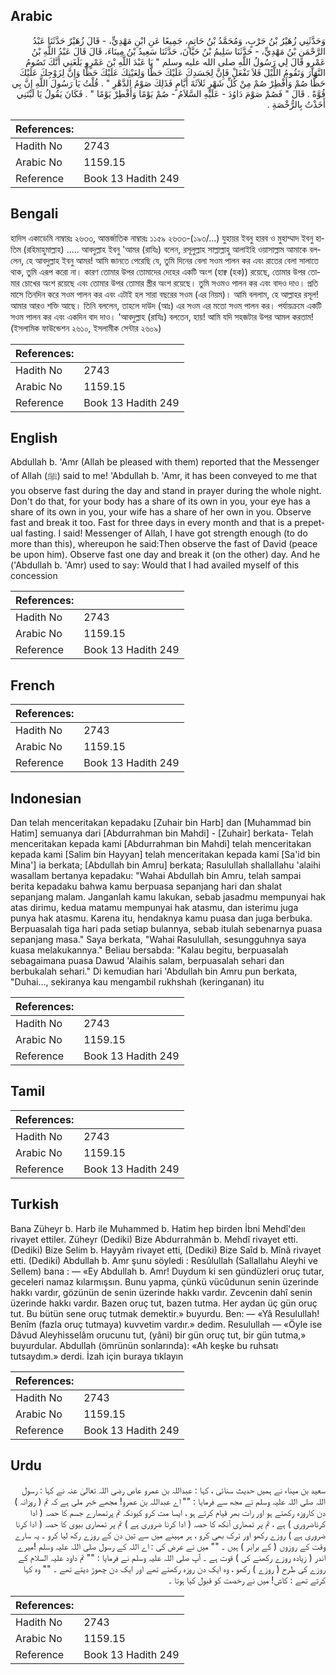 ## Arabic


<div dir="rtl" lang="ar" style={{fontSize:'larger',backgroundColor:'#f8f9fa',padding:20}}>
وَحَدَّثَنِي زُهَيْرُ بْنُ حَرْبٍ، وَمُحَمَّدُ بْنُ حَاتِمٍ، جَمِيعًا عَنِ ابْنِ مَهْدِيٍّ، - قَالَ زُهَيْرٌ حَدَّثَنَا عَبْدُ الرَّحْمَنِ بْنُ مَهْدِيٍّ، - حَدَّثَنَا سَلِيمُ بْنُ حَيَّانَ، حَدَّثَنَا سَعِيدُ بْنُ مِينَاءَ، قَالَ قَالَ عَبْدُ اللَّهِ بْنُ عَمْرٍو قَالَ لِي رَسُولُ اللَّهِ صلى الله عليه وسلم ‏"‏ يَا عَبْدَ اللَّهِ بْنَ عَمْرٍو بَلَغَنِي أَنَّكَ تَصُومُ النَّهَارَ وَتَقُومُ اللَّيْلَ فَلاَ تَفْعَلْ فَإِنَّ لِجَسَدِكَ عَلَيْكَ حَظًّا وَلِعَيْنِكَ عَلَيْكَ حَظًّا وَإِنَّ لِزَوْجِكَ عَلَيْكَ حَظًّا صُمْ وَأَفْطِرْ صُمْ مِنْ كُلِّ شَهْرٍ ثَلاَثَةَ أَيَّامٍ فَذَلِكَ صَوْمُ الدَّهْرِ ‏"‏ ‏.‏ قُلْتُ يَا رَسُولَ اللَّهِ إِنَّ بِي قُوَّةً ‏.‏ قَالَ ‏"‏ فَصُمْ صَوْمَ دَاوُدَ - عَلَيْهِ السَّلاَمُ - صُمْ يَوْمًا وَأَفْطِرْ يَوْمًا ‏"‏ ‏.‏ فَكَانَ يَقُولُ يَا لَيْتَنِي أَخَذْتُ بِالرُّخْصَةِ ‏.‏
</div>
<div style={{backgroundColor:'#f8f9fa',padding:20, marginBottom: 10}}><table> <thead> <tr> <th>References:</th> <th></th> </tr> </thead> <tbody><tr><td>Hadith No</td><td>2743</td></tr><tr><td>Arabic No</td><td>1159.15</td></tr><tr><td>Reference</td><td>Book 13 Hadith 249</td></tr></tbody></table></div>

## Bengali


<div dir="ltr" lang="bn" style={{fontSize:'larger',backgroundColor:'#f8f9fa',padding:20}}>
হাদিস একাডেমি নাম্বারঃ ২৬৩৩, আন্তর্জাতিক নাম্বারঃ ১১৫৯ ২৬৩৩-(১৯৩/...) যুহায়র ইবনু হারব ও মুহাম্মাদ ইবনু হাতিম (রহিমাহুমাল্লাহ) ..... আবদুল্লাহ ইবনু 'আমর (রাযিঃ) বলেন, রসূলুল্লাহ সাল্লাল্লাহু আলাইহি ওয়াসাল্লাম আমাকে বললেন, হে আবদুল্লাহ ইবনু আমর! আমি জানতে পেরেছি যে, তুমি দিনের বেলা সওম পালন কর এবং রাতের বেলা সালাতে থাক, তুমি এরূপ করো না। কারণ তোমার উপর তোমাদের দেহের একটি অংশ (হাক্ব (হক)) রয়েছে, তোমার উপর তোমার চোখের অংশ রয়েছে এবং তোমার উপর তোমার স্ত্রীর অংশ রয়েছে। তুমি সওমও পালন কর এবং বাদও দাও। প্রতি মাসে তিনদিন করে সওম পালন কর এবং এটাই হল সারা বছরের সওম (এর নিয়ম)। আমি বললাম, হে আল্লাহর রসূল! আমার আরও শক্তি আছে। তিনি বললেন, তাহলে দাউদ (আঃ) এর সওম এর মতো সওম পালন কর। পর্যায়ক্রমে একটি সওম পালন কর এবং একদিন বাদ দাও। 'আবদুল্লাহ (রাযিঃ) বলতেন, হায়! আমি যদি সহজটার উপর আমল করতাম! (ইসলামিক ফাউন্ডেশন ২৬১০, ইসলামীক সেন্টার ২৬০৯)
</div>
<div style={{backgroundColor:'#f8f9fa',padding:20, marginBottom: 10}}><table> <thead> <tr> <th>References:</th> <th></th> </tr> </thead> <tbody><tr><td>Hadith No</td><td>2743</td></tr><tr><td>Arabic No</td><td>1159.15</td></tr><tr><td>Reference</td><td>Book 13 Hadith 249</td></tr></tbody></table></div>

## English


<div dir="ltr" lang="en" style={{fontSize:'larger',backgroundColor:'#f8f9fa',padding:20}}>
Abdullah b. 'Amr (Allah be pleased with them) reported that the Messenger of Allah (ﷺ) said to me! 'Abdullah b. 'Amr, it has been conveyed to me that you observe fast during the day and stand in prayer during the whole night. Don't do that, for your body has a share of its own in you, your eye has a share of its own in you, your wife has a share of her own in you. Observe fast and break it too. Fast for three days in every month and that is a prepetual fasting. I said! Messenger of Allah, I have got strength enough (to do more than this), whereupon he said:Then observe the fast of David (peace be upon him). Observe fast one day and break it (on the other) day. And he ('Abdullah b. 'Amr) used to say: Would that I had availed myself of this concession
</div>
<div style={{backgroundColor:'#f8f9fa',padding:20, marginBottom: 10}}><table> <thead> <tr> <th>References:</th> <th></th> </tr> </thead> <tbody><tr><td>Hadith No</td><td>2743</td></tr><tr><td>Arabic No</td><td>1159.15</td></tr><tr><td>Reference</td><td>Book 13 Hadith 249</td></tr></tbody></table></div>

## French


<div dir="ltr" lang="fr" style={{fontSize:'larger',backgroundColor:'#f8f9fa',padding:20}}>

</div>
<div style={{backgroundColor:'#f8f9fa',padding:20, marginBottom: 10}}><table> <thead> <tr> <th>References:</th> <th></th> </tr> </thead> <tbody><tr><td>Hadith No</td><td>2743</td></tr><tr><td>Arabic No</td><td>1159.15</td></tr><tr><td>Reference</td><td>Book 13 Hadith 249</td></tr></tbody></table></div>

## Indonesian


<div dir="ltr" lang="id" style={{fontSize:'larger',backgroundColor:'#f8f9fa',padding:20}}>
Dan telah menceritakan kepadaku [Zuhair bin Harb] dan [Muhammad bin Hatim] semuanya dari [Abdurrahman bin Mahdi] - [Zuhair] berkata- Telah menceritakan kepada kami [Abdurrahman bin Mahdi] telah menceritakan kepada kami [Salim bin Hayyan] telah menceritakan kepada kami [Sa'id bin Mina'] ia berkata; [Abdullah bin Amru] berkata; Rasulullah shallallahu 'alaihi wasallam bertanya kepadaku: "Wahai Abdullah bin Amru, telah sampai berita kepadaku bahwa kamu berpuasa sepanjang hari dan shalat sepanjang malam. Janganlah kamu lakukan, sebab jasadmu mempunyai hak atas dirimu, kedua matamu mempunyai hak atasmu, dan isterimu juga punya hak atasmu. Karena itu, hendaknya kamu puasa dan juga berbuka. Berpuasalah tiga hari pada setiap bulannya, sebab itulah sebenarnya puasa sepanjang masa." Saya berkata, "Wahai Rasulullah, sesungguhnya saya kuasa melakukannya." Beliau bersabda: "Kalau begitu, berpuasalah sebagaimana puasa Dawud 'Alaihis salam, berpuasalah sehari dan berbukalah sehari." Di kemudian hari 'Abdullah bin Amru pun berkata, "Duhai…, sekiranya kau mengambil rukhshah (keringanan) itu
</div>
<div style={{backgroundColor:'#f8f9fa',padding:20, marginBottom: 10}}><table> <thead> <tr> <th>References:</th> <th></th> </tr> </thead> <tbody><tr><td>Hadith No</td><td>2743</td></tr><tr><td>Arabic No</td><td>1159.15</td></tr><tr><td>Reference</td><td>Book 13 Hadith 249</td></tr></tbody></table></div>

## Tamil


<div dir="ltr" lang="ta" style={{fontSize:'larger',backgroundColor:'#f8f9fa',padding:20}}>

</div>
<div style={{backgroundColor:'#f8f9fa',padding:20, marginBottom: 10}}><table> <thead> <tr> <th>References:</th> <th></th> </tr> </thead> <tbody><tr><td>Hadith No</td><td>2743</td></tr><tr><td>Arabic No</td><td>1159.15</td></tr><tr><td>Reference</td><td>Book 13 Hadith 249</td></tr></tbody></table></div>

## Turkish


<div dir="ltr" lang="tr" style={{fontSize:'larger',backgroundColor:'#f8f9fa',padding:20}}>
Bana Züheyr b. Harb ile Muhammed b. Hatim hep birden İbni Mehdî'deıı rivayet ettiler. Züheyr (Dediki) Bize Abdurrahmân b. Mehdî rivayet etti. (Dediki) Bize Selim b. Hayyâm rivayet etti, (Dediki) Bize Saîd b. Mînâ rivayet etti. (Dediki) Abdullah b. Amr şunu söyledi : Resûlullah (Sallallahu Aleyhi ve Sellem) bana : — «Ey Abdullah b. Amr! Duydum ki sen gündüzleri oruç tutar, geceleri namaz kılarmışsın. Bunu yapma, çünkü vücûdunun senin üzerinde hakkı vardır, gözünün de senin üzerinde hakkı vardır. Zevcenin dahî senin üzerinde hakkı vardır. Bazen oruç tut, bazen tutma. Her aydan üç gün oruç tut. Bu bütün sene oruç tutmak demektir.» buyurdu. Ben: — «Yâ Resulullah! Benîm (fazla oruç tutmaya) kuvvetim vardır.» dedim. Resulullah — «Öyle ise Dâvud Aleyhisselâm orucunu tut, (yâni) bir gün oruç tut, bir gün tutma,» buyurdular. Abdullah (ömrünün sonlarında): «Ah keşke bu ruhsatı tutsaydım.» derdi. İzah için buraya tıklayın
</div>
<div style={{backgroundColor:'#f8f9fa',padding:20, marginBottom: 10}}><table> <thead> <tr> <th>References:</th> <th></th> </tr> </thead> <tbody><tr><td>Hadith No</td><td>2743</td></tr><tr><td>Arabic No</td><td>1159.15</td></tr><tr><td>Reference</td><td>Book 13 Hadith 249</td></tr></tbody></table></div>

## Urdu


<div dir="rtl" lang="ur" style={{fontSize:'larger',backgroundColor:'#f8f9fa',padding:20}}>
سعید بن میناء نے ہمیں حدیث سنائی ، کہا : عبداللہ بن عمرو عاص رضی اللہ تعالیٰ عنہ نے کہا : رسول اللہ صلی اللہ علیہ وسلم نے مجھ سے فرمایا : "" اے عبداللہ بن عمرو! مجھے خبر ملی ہے کہ تم ( روزانہ ) دن کاروزہ رکھتے ہو اور رات بھر قیام کرتے ہو ، ایسا مت کرو کیونکہ تم پرتمھارے جسم کا حصہ ( ادا کرناضروری ) ہے ، تم پر تمھاری آنکھ کا حصہ ( ادا کرنا ضروری ہے ) تم پر تمھاری بیوی کا حصہ ( ادا کرنا ضروری ہے ) روزے رکھو اور ترک بھی کرو ، ہر مہینے میں سے تین دن کے روزے رکھ لیا کرو ۔ یہ سارے وقت کے روزوں ( کے برابر ) ہیں ۔ "" میں نے عرض کی : اے اللہ کے رسول صلی اللہ علیہ وسلم !میرے اندر ( زیادہ روزے رکھنے کی ) قوت ہے ۔ آپ صلی اللہ علیہ وسلم نے فرمایا : "" تم داود علیہ السلام کے روزے کی طرح ( روزے ) رکھو ، وہ ایک دن روزہ رکھتے تھے اور ایک دن چھوڑ دیتے تھے ۔ "" وہ کہا کرتے تھے : کاش! میں نے رخصت کو قبول کیا ہوتا ۔
</div>
<div style={{backgroundColor:'#f8f9fa',padding:20, marginBottom: 10}}><table> <thead> <tr> <th>References:</th> <th></th> </tr> </thead> <tbody><tr><td>Hadith No</td><td>2743</td></tr><tr><td>Arabic No</td><td>1159.15</td></tr><tr><td>Reference</td><td>Book 13 Hadith 249</td></tr></tbody></table></div>